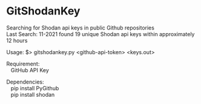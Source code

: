# GitShodanKey
Searching for Shodan api keys in public Github repositories
<br/>Last Search: 11-2021 found 19 unique Shodan api keys within approximately 12 hours

Usage: $> gitshodankey.py \<github-api-token> <keys.out>
  
Requirement:
<br/>&nbsp;&nbsp;  GitHub API Key

Dependencies:
<br/>&nbsp;&nbsp;  pip install PyGithub
<br/>&nbsp;&nbsp;  pip install shodan
